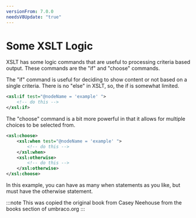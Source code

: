 ```yaml
---
versionFrom: 7.0.0
needsV8Update: "true"
---
```


# Some XSLT Logic
XSLT has some logic commands that are useful to processing criteria based output.  These commands are the "if" and "choose" commands.

The "if" command is useful for deciding to show content or not based on a single criteria.  There is no "else" in XSLT, so, the if is somewhat limited.

```xml
<xsl:if test="@nodeName = 'example' ">
    <!-- do this -->
</xsl:if>
```

The "choose" command is a bit more powerful in that it allows for multiple choices to be selected from.

```xml
<xsl:choose>
    <xsl:when test="@nodeName = 'example' ">
        <!-- do this -->
    </xsl:when>
    <xsl:otherwise>
        <!-- do this -->
    </xsl:otherwise>
</xsl:choose>
```

In this example, you can have as many when statements as you like, but must have the otherwise statement.

:::note
This was copied the original book from Casey Neehouse from the books section of umbraco.org
:::
